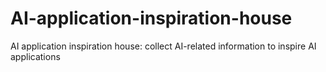 # AI-application-inspiration-house
AI application inspiration house: collect AI-related information to inspire AI applications
